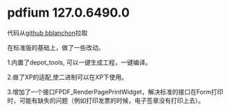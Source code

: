# pdfium 127.0.6490.0

代码从[github bblanchon](https://github.com/bblanchon/pdfium-binaries/commit/8905f251148f371b1fd319aaada777f52f9ddd1a)拉取

在标准版的基础上，做了一些改动。

1.内置了depot_tools, 可以一键生成工程，一键编译。

2.做了XP的适配,使二进制可以在XP下使用。

3.增加了一个接口FPDF_RenderPagePrintWidget，解决标准的接口在Form打印时，可能有缺失的问题（例如打印发票的时候，电子签章没有打印上去）。


